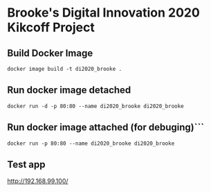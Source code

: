 # Brooke's Digital Innovation 2020 Kikcoff Project

## Build Docker Image
```docker image build -t di2020_brooke .```

## Run docker image detached
```docker run -d -p 80:80 --name di2020_brooke di2020_brooke```

## Run docker image attached (for debuging)```
```docker run -p 80:80 --name di2020_brooke di2020_brooke```

## Test app
http://192.168.99.100/



